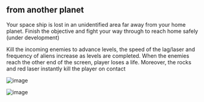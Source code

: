 ## from another planet
Your space ship is lost in an unidentified area far away from your home planet. Finish the objective and fight your way through to reach home safely (under development)

Kill the incoming enemies to advance levels, the speed of the lag/laser and frequency of aliens increase as levels are completed.
When the enemies reach the other end of the screen, player loses a life. Moreover, the rocks and red laser instantly kill the player on contact

![image](https://user-images.githubusercontent.com/91330011/203567286-a0fe54da-1a43-4518-b1ab-495cbc4bc7a1.png)

![image](https://user-images.githubusercontent.com/91330011/203567292-00e432b4-f484-42f7-bbd4-0b3d1f094f6d.png)
